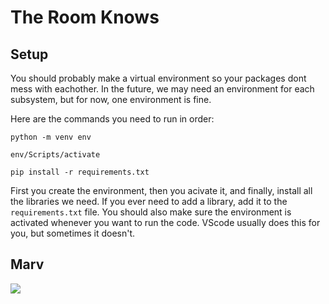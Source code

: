# The Room Knows

## Setup

You should probably make a virtual environment so your packages dont mess with eachother. In the future, we may need an environment for each subsystem, but for now, one environment is fine.

Here are the commands you need to run in order:

```shell
python -m venv env
```

```shell
env/Scripts/activate
```

```shell
pip install -r requirements.txt
```

First you create the environment, then you acivate it, and finally, install all the libraries we need. If you ever need to add a library, add it to the `requirements.txt` file. You should also make sure the environment is activated whenever you want to run the code. VScode usually does this for you, but sometimes it doesn't.

## Marv

<img src="https://bme.engineering.arizona.edu/sites/bme.engineering.arizona.edu/files/styles/az_medium/public/2024-08/Marvin-Slepian.png?itok=9t0cTLCf">
